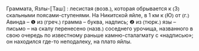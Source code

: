 ---
---

Граммата, Язлы-⟦Таш⟧
: лесистая ⦅возв.⦆, которая обрывается к ⦅З⦆ скальными поясами-ступенями. На Никитской яйле, в 1 км к ⦅Ю⦆ от ⦅г.⦆ Авинда – ❶ из ⦅греч.⦆ грамма – буква, надпись; ❷ из ⦅тюрк.⦆ язы – письмо – на скалу перенесено ⦅назв.⦆ соседнего урочища, названного в свою очередь по известному раньше камню-сталагмату с «надписью»; он находился где-то неподалеку, на плато яйлы.
